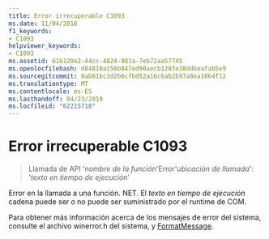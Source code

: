 ```yaml
---
title: Error irrecuperable C1093
ms.date: 11/04/2016
f1_keywords:
- C1093
helpviewer_keywords:
- C1093
ms.assetid: 61b120e2-44cc-4824-981a-7eb72aa57745
ms.openlocfilehash: d84810a156b847ed90aecb128fe38ddbeafab5e9
ms.sourcegitcommit: 0ab61bc3d2b6cfbd52a16c6ab2b97a8ea1864f12
ms.translationtype: MT
ms.contentlocale: es-ES
ms.lasthandoff: 04/23/2019
ms.locfileid: "62215718"
---
```

# <a name="fatal-error-c1093"></a>Error irrecuperable C1093

> Llamada de API '*nombre de la función*'Error'*ubicación de llamada*': '*texto en tiempo de ejecución*'

Error en la llamada a una función. NET. El *texto en tiempo de ejecución* cadena puede ser o no puede ser suministrado por el runtime de COM.

Para obtener más información acerca de los mensajes de error del sistema, consulte el archivo winerror.h del sistema, y [FormatMessage](/windows/desktop/api/winbase/nf-winbase-formatmessage).
